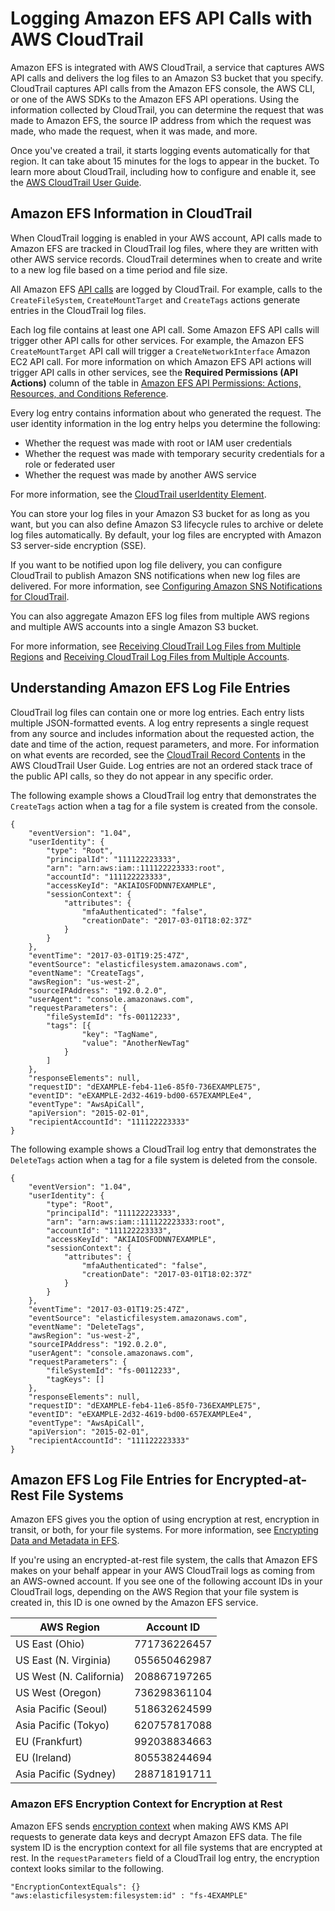 # Logging Amazon EFS API Calls with AWS CloudTrail<a name="logging-using-cloudtrail"></a>

Amazon EFS is integrated with AWS CloudTrail, a service that captures AWS API calls and delivers the log files to an Amazon S3 bucket that you specify\. CloudTrail captures API calls from the Amazon EFS console, the AWS CLI, or one of the AWS SDKs to the Amazon EFS API operations\. Using the information collected by CloudTrail, you can determine the request that was made to Amazon EFS, the source IP address from which the request was made, who made the request, when it was made, and more\.

Once you've created a trail, it starts logging events automatically for that region\. It can take about 15 minutes for the logs to appear in the bucket\. To learn more about CloudTrail, including how to configure and enable it, see the [AWS CloudTrail User Guide](http://docs.aws.amazon.com/awscloudtrail/latest/userguide/)\.

## Amazon EFS Information in CloudTrail<a name="service-name-info-in-cloudtrail"></a>

When CloudTrail logging is enabled in your AWS account, API calls made to Amazon EFS are tracked in CloudTrail log files, where they are written with other AWS service records\. CloudTrail determines when to create and write to a new log file based on a time period and file size\.

All Amazon EFS [API calls](api-reference.md) are logged by CloudTrail\. For example, calls to the `CreateFileSystem`, `CreateMountTarget` and `CreateTags` actions generate entries in the CloudTrail log files\. 

Each log file contains at least one API call\. Some Amazon EFS API calls will trigger other API calls for other services\. For example, the Amazon EFS `CreateMountTarget` API call will trigger a `CreateNetworkInterface` Amazon EC2 API call\. For more information on which Amazon EFS API actions will trigger API calls in other services, see the **Required Permissions \(API Actions\)** column of the table in [Amazon EFS API Permissions: Actions, Resources, and Conditions Reference](efs-api-permissions-ref.md)\.

Every log entry contains information about who generated the request\. The user identity information in the log entry helps you determine the following: 
+ Whether the request was made with root or IAM user credentials
+ Whether the request was made with temporary security credentials for a role or federated user
+ Whether the request was made by another AWS service

For more information, see the [CloudTrail userIdentity Element](http://docs.aws.amazon.com/awscloudtrail/latest/userguide/cloudtrail-event-reference-user-identity.html)\.

You can store your log files in your Amazon S3 bucket for as long as you want, but you can also define Amazon S3 lifecycle rules to archive or delete log files automatically\. By default, your log files are encrypted with Amazon S3 server\-side encryption \(SSE\)\.

If you want to be notified upon log file delivery, you can configure CloudTrail to publish Amazon SNS notifications when new log files are delivered\. For more information, see [Configuring Amazon SNS Notifications for CloudTrail](http://docs.aws.amazon.com/awscloudtrail/latest/userguide/getting_notifications_top_level.html)\.

You can also aggregate Amazon EFS log files from multiple AWS regions and multiple AWS accounts into a single Amazon S3 bucket\. 

For more information, see [Receiving CloudTrail Log Files from Multiple Regions](http://docs.aws.amazon.com/awscloudtrail/latest/userguide/cloudtrail-receive-logs-from-multiple-accounts.html) and [Receiving CloudTrail Log Files from Multiple Accounts](http://docs.aws.amazon.com/awscloudtrail/latest/userguide/cloudtrail-receive-logs-from-multiple-accounts.html)\.

## Understanding Amazon EFS Log File Entries<a name="understanding-service-name-entries"></a>

CloudTrail log files can contain one or more log entries\. Each entry lists multiple JSON\-formatted events\. A log entry represents a single request from any source and includes information about the requested action, the date and time of the action, request parameters, and more\. For information on what events are recorded, see the [CloudTrail Record Contents](http://docs.aws.amazon.com/awscloudtrail/latest/userguide/cloudtrail-event-reference-record-contents.html) in the AWS CloudTrail User Guide\. Log entries are not an ordered stack trace of the public API calls, so they do not appear in any specific order\. 

The following example shows a CloudTrail log entry that demonstrates the `CreateTags` action when a tag for a file system is created from the console\.

```
{
	"eventVersion": "1.04",
	"userIdentity": {
		"type": "Root",
		"principalId": "111122223333",
		"arn": "arn:aws:iam::111122223333:root",
		"accountId": "111122223333",
		"accessKeyId": "AKIAIOSFODNN7EXAMPLE",
		"sessionContext": {
			"attributes": {
				"mfaAuthenticated": "false",
				"creationDate": "2017-03-01T18:02:37Z"
			}
		}
	},
	"eventTime": "2017-03-01T19:25:47Z",
	"eventSource": "elasticfilesystem.amazonaws.com",
	"eventName": "CreateTags",
	"awsRegion": "us-west-2",
	"sourceIPAddress": "192.0.2.0",
	"userAgent": "console.amazonaws.com",
	"requestParameters": {
		"fileSystemId": "fs-00112233",
		"tags": [{
				"key": "TagName",
				"value": "AnotherNewTag"
			}
		]
	},
	"responseElements": null,
	"requestID": "dEXAMPLE-feb4-11e6-85f0-736EXAMPLE75",
	"eventID": "eEXAMPLE-2d32-4619-bd00-657EXAMPLEe4",
	"eventType": "AwsApiCall",
	"apiVersion": "2015-02-01",
	"recipientAccountId": "111122223333"
}
```

The following example shows a CloudTrail log entry that demonstrates the `DeleteTags` action when a tag for a file system is deleted from the console\.

```
{
	"eventVersion": "1.04",
	"userIdentity": {
		"type": "Root",
		"principalId": "111122223333",
		"arn": "arn:aws:iam::111122223333:root",
		"accountId": "111122223333",
		"accessKeyId": "AKIAIOSFODNN7EXAMPLE",
		"sessionContext": {
			"attributes": {
				"mfaAuthenticated": "false",
				"creationDate": "2017-03-01T18:02:37Z"
			}
		}
	},
	"eventTime": "2017-03-01T19:25:47Z",
	"eventSource": "elasticfilesystem.amazonaws.com",
	"eventName": "DeleteTags",
	"awsRegion": "us-west-2",
	"sourceIPAddress": "192.0.2.0",
	"userAgent": "console.amazonaws.com",
	"requestParameters": {
		"fileSystemId": "fs-00112233",
		"tagKeys": []
	},
	"responseElements": null,
	"requestID": "dEXAMPLE-feb4-11e6-85f0-736EXAMPLE75",
	"eventID": "eEXAMPLE-2d32-4619-bd00-657EXAMPLEe4",
	"eventType": "AwsApiCall",
	"apiVersion": "2015-02-01",
	"recipientAccountId": "111122223333"
}
```

## Amazon EFS Log File Entries for Encrypted\-at\-Rest File Systems<a name="efs-encryption-cloudtrail"></a>

Amazon EFS gives you the option of using encryption at rest, encryption in transit, or both, for your file systems\. For more information, see [Encrypting Data and Metadata in EFS](encryption.md)\.

If you're using an encrypted\-at\-rest file system, the calls that Amazon EFS makes on your behalf appear in your AWS CloudTrail logs as coming from an AWS\-owned account\. If you see one of the following account IDs in your CloudTrail logs, depending on the AWS Region that your file system is created in, this ID is one owned by the Amazon EFS service\.


| AWS Region | Account ID | 
| --- | --- | 
| US East \(Ohio\) | 771736226457 | 
| US East \(N\. Virginia\) | 055650462987 | 
| US West \(N\. California\) | 208867197265 | 
| US West \(Oregon\) | 736298361104 | 
| Asia Pacific \(Seoul\) | 518632624599 | 
| Asia Pacific \(Tokyo\) | 620757817088 | 
| EU \(Frankfurt\) | 992038834663 | 
| EU \(Ireland\) | 805538244694 | 
| Asia Pacific \(Sydney\) | 288718191711 | 

### Amazon EFS Encryption Context for Encryption at Rest<a name="EFSKMSContext"></a>

Amazon EFS sends [encryption context](http://docs.aws.amazon.com/kms/latest/developerguide/encryption-context.html) when making AWS KMS API requests to generate data keys and decrypt Amazon EFS data\. The file system ID is the encryption context for all file systems that are encrypted at rest\. In the `requestParameters` field of a CloudTrail log entry, the encryption context looks similar to the following\.

```
"EncryptionContextEquals": {}
"aws:elasticfilesystem:filesystem:id" : "fs-4EXAMPLE"
```